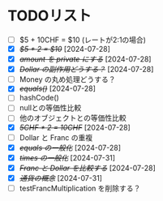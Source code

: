 # TODOリスト
- [ ] $5 + 10CHF = $10 (レートが2:1の場合)
- [X] ~~*$5 * 2 = $10*~~ [2024-07-28]
- [X] ~~*amount を private にする*~~ [2024-07-28]
- [X] ~~*Dollar の副作用どうする？*~~ [2024-07-28]
- [ ] Money の丸め処理どうする？
- [X] ~~*equals()*~~ [2024-07-28]
- [ ] hashCode()
- [ ] nullとの等価性比較
- [ ] 他のオブジェクトとの等価性比較
- [X] ~~*5CHF * 2 = 10CHF*~~ [2024-07-28]
- [ ] Dollar と Franc の重複
- [X] ~~*equals の一般化*~~ [2024-07-28]
- [X] ~~*times の一般化*~~ [2024-07-31]
- [X] ~~*Franc と Dollar を比較する*~~ [2024-07-28]
- [X] ~~*通貨の概念*~~ [2024-07-31]
- [ ] testFrancMultiplication を削除する？

